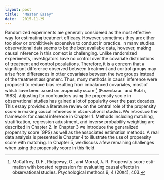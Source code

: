 ```yaml
---
layout: post
title:  "Master Essay"
date:   2015-11-29
---
```

<span class="dropcap">R</span>andomized experiments are generally considered as the most effective way for estimating treatment efficacy. However, sometimes they are either too slow or prohibitively expensive to conduct in practice. In many studies, observational data seems to be the best available data, however, making causal inference in this context is challenging. Unlike randomized experiments, investigators have no control over the covariate distributions of treatment and control populations. Therefore, it is a concern that a significant difference observed between treatment and control groups may arise from differences in other covariates between the two groups instead of the treatment assignment. Thus, many methods in causal inference were proposed to reduce bias resulting from imbalanced covariates, most of which have been based on propensity score [^footnote] (Rosenbaum and Robin, 1983).
Adjusting for confounders using the propensity score in observational studies has gained a lot of popularity over the past decades. This essay provides a literature review on the central role of the propensity score in making causal inference in observational studies. We introduce the framework for causal inference in Chapter 1. Methods including matching, stratification, regression adjustment, and inverse probability weighting are described in Chapter 2. In Chapter 3 we introduce the generalized propensity score (GPS) as well as the associated estimation methods. A real data analysis is presented in Chapter 4 to illustrate the use of propensity score with matching. In Chapter 5, we discuss a few remaining challenges when using the propensity score in this field.
[^footnote]: McCaffrey, D. F., Ridgeway, G., and Morral, A. R. Propensity score esti- mation with boosted regression for evaluating causal effects in observational studies. Psychological methods 9, 4 (2004), 403.


